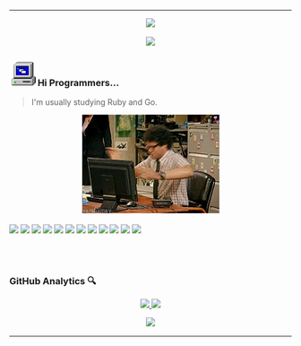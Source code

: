 <hr align="center"/>
<p align="center">
  <img src= "https://camo.githubusercontent.com/71b837571c48af3aa60a73dbc9d5936aa359d78efbfa8a6743cbbbc16b80ef4d/68747470733a2f2f63646e2e646973636f72646170702e636f6d2f6174746163686d656e74732f3830353930323039333930363630383138362f3830353931333937323533353539303932322f74656e6f722e676966"/>
</p>


<div align="center">
   <img src="https://img.shields.io/github/followers/Zoro-Zoro.svg?style=social&label=Follow&maxAge=2592000" />
</div>


<h3><img src='https://raw.githubusercontent.com/TheDudeThatCode/TheDudeThatCode/master/Assets/PC.gif' width="10%" />Hi Programmers...</h3>
<blockquote>
    <p>I'm usually studying Ruby and Go.</p>
</blockquote>
<div align="center">
    <img src="https://github.com/Zoro-Zoro/Zoro-Zoro/blob/main/9c124ddd60e5bdd3038e1e99d6701525.gif" />
</div>

<div style="display: inline_block"><br>
    <img src="https://img.shields.io/badge/JavaScript-F7DF1E?style=for-the-badge&logo=javascript&logoColor=black" />
    <img src="https://img.shields.io/badge/Python-14354C?style=for-the-badge&logo=python&logoColor=white" />
    <img src="https://img.shields.io/badge/C-00599C?style=for-the-badge&logo=c&logoColor=white" />
    <img src="https://img.shields.io/badge/HTML5-E34F26?style=for-the-badge&logo=html5&logoColor=white" />
    <img src="https://img.shields.io/badge/CSS3-1572B6?style=for-the-badge&logo=css3&logoColor=white" />
    <img src="https://img.shields.io/badge/C-00599C?style=for-the-badge&logo=c&logoColor=white" />
    <img src="https://img.shields.io/badge/C%2B%2B-00599C?style=for-the-badge&logo=c%2B%2B&logoColor=white" />
    <img src="https://img.shields.io/badge/C%23-239120?style=for-the-badge&logo=c-sharp&logoColor=white" />
    <img src="https://img.shields.io/badge/Java-ED8B00?style=for-the-badge&logo=java&logoColor=white" />
    <img src="https://img.shields.io/badge/Ruby-CC342D?style=for-the-badge&logo=ruby&logoColor=white" />
    <img src="https://img.shields.io/badge/Flask-000000?style=for-the-badge&logo=flask&logoColor=white" />
    <img src="https://img.shields.io/badge/Go-00ADD8?style=for-the-badge&logo=go&logoColor=white" />
</div>
  
<br><br>

<h3>GitHub Analytics 🔍</h3>

<div align="center">
   <a href="https://github.com/Zoro-Zoro">
   <img height="180em" src="https://github-readme-stats.vercel.app/api/top-langs/?username=Zoro-Zoro&layout=compact&langs_count=7&theme=dark"/>
   <img height="180em" src="https://github-readme-stats.vercel.app/api?username=Zoro-Zoro&show_icons=true&theme=dark&include_all_commits=true&count_private=true"/>
</div>





<p align="center">
  <img src= "https://camo.githubusercontent.com/71b837571c48af3aa60a73dbc9d5936aa359d78efbfa8a6743cbbbc16b80ef4d/68747470733a2f2f63646e2e646973636f72646170702e636f6d2f6174746163686d656e74732f3830353930323039333930363630383138362f3830353931333937323533353539303932322f74656e6f722e676966"/>
</p>
<hr align="center"/>

